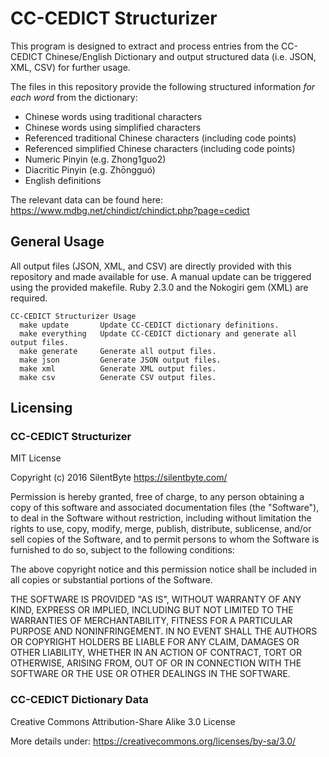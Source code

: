 
CC-CEDICT Structurizer
======================

This program is designed to extract and process entries from the CC-CEDICT Chinese/English Dictionary and output structured data (i.e. JSON, XML, CSV) for further usage.

The files in this repository provide the following structured information *for each word* from the dictionary:

* Chinese words using traditional characters
* Chinese words using simplified characters
* Referenced traditional Chinese characters (including code points)
* Referenced simplified Chinese characters (including code points)
* Numeric Pinyin (e.g. Zhong1guo2)
* Diacritic Pinyin (e.g. Zhōngguó)
* English definitions

The relevant data can be found here:
https://www.mdbg.net/chindict/chindict.php?page=cedict



## General Usage
All output files (JSON, XML, and CSV) are directly provided with this repository and made available for use. A manual update can be triggered using the provided makefile. Ruby 2.3.0 and the Nokogiri gem (XML) are required.

```make
CC-CEDICT Structurizer Usage
  make update       Update CC-CEDICT dictionary definitions.
  make everything   Update CC-CEDICT dictionary and generate all output files.
  make generate     Generate all output files.
  make json         Generate JSON output files.
  make xml          Generate XML output files.
  make csv          Generate CSV output files.
```


## Licensing

### CC-CEDICT Structurizer

MIT License

Copyright (c) 2016 SilentByte <https://silentbyte.com/>

Permission is hereby granted, free of charge, to any person obtaining a copy
of this software and associated documentation files (the "Software"), to deal
in the Software without restriction, including without limitation the rights
to use, copy, modify, merge, publish, distribute, sublicense, and/or sell
copies of the Software, and to permit persons to whom the Software is
furnished to do so, subject to the following conditions:

The above copyright notice and this permission notice shall be included in all
copies or substantial portions of the Software.

THE SOFTWARE IS PROVIDED "AS IS", WITHOUT WARRANTY OF ANY KIND, EXPRESS OR
IMPLIED, INCLUDING BUT NOT LIMITED TO THE WARRANTIES OF MERCHANTABILITY,
FITNESS FOR A PARTICULAR PURPOSE AND NONINFRINGEMENT. IN NO EVENT SHALL THE
AUTHORS OR COPYRIGHT HOLDERS BE LIABLE FOR ANY CLAIM, DAMAGES OR OTHER
LIABILITY, WHETHER IN AN ACTION OF CONTRACT, TORT OR OTHERWISE, ARISING FROM,
OUT OF OR IN CONNECTION WITH THE SOFTWARE OR THE USE OR OTHER DEALINGS IN THE
SOFTWARE.



### CC-CEDICT Dictionary Data

Creative Commons Attribution-Share Alike 3.0 License

More details under:
https://creativecommons.org/licenses/by-sa/3.0/


